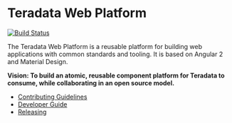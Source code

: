 # Teradata Web Platform

[![Build Status](https://travis-ci.org/Teradata/covalent.svg?branch=develop)](https://travis-ci.org/Teradata/covalent)

The Teradata Web Platform is a reusable platform for building web applications with common standards and tooling. It is based on Angular 2 and Material Design.

**Vision: To build an atomic, reusable component platform for Teradata to consume, while collaborating in an open source model.**

* [Contributing Guidelines](docs/CONTRIBUTING.md)
* [Developer Guide](docs/DEVELOPER_GUIDE.md)
* [Releasing](docs/RELEASE.md)
